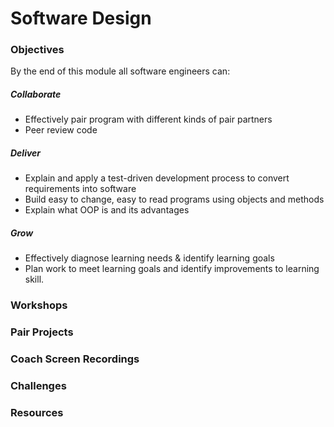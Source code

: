 # Software Design

### Objectives
By the end of this module all software engineers can:

##### Collaborate
  - Effectively pair program with different kinds of pair partners
  - Peer review code

##### Deliver
  - Explain and apply a test-driven development process to convert requirements into software
  - Build easy to change, easy to read programs using objects and methods
  - Explain what OOP is and its advantages

##### Grow
  - Effectively diagnose learning needs & identify learning goals
  - Plan work to meet learning goals and identify improvements to learning skill.

### Workshops

### Pair Projects

### Coach Screen Recordings

### Challenges

### Resources
